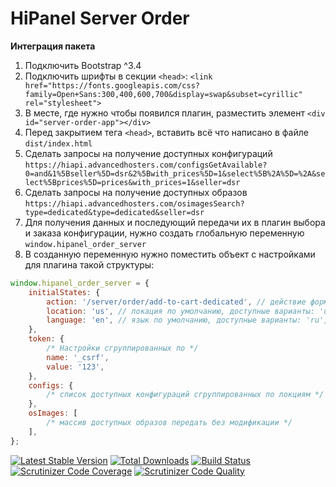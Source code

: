 # HiPanel Server Order

**Интеграция пакета**

1. Подключить Bootstrap ^3.4
2. Подключить шрифты в секции `<head>`: `<link href="https://fonts.googleapis.com/css?family=Open+Sans:300,400,600,700&display=swap&subset=cyrillic" rel="stylesheet">`
3. В месте, где нужно чтобы появился плагин, разместить элемент ```<div id="server-order-app"></div>```
4. Перед закрытием тега ```<head>```, вставить всё что написано в файле ```dist/index.html```
6. Сделать запросы на получение доступных конфигураций ```https://hiapi.advancedhosters.com/configsGetAvailable?0=and&1%5Bseller%5D=dsr&2%5Bwith_prices%5D=1&select%5B%2A%5D=%2A&select%5Bprices%5D=prices&with_prices=1&seller=dsr```
7. Сделать запросы на получение доступных образов ```https://hiapi.advancedhosters.com/osimagesSearch?type=dedicated&type=dedicated&seller=dsr```
8. Для получения данных и последующий передачи их в плагин выбора и заказа конфигурации, нужно создать глобальную переменную ```window.hipanel_order_server```
9. В созданную переменную нужно поместить объект с настройками для плагина такой структуры:
```javascript
window.hipanel_order_server = {
    initialStates: {
        action: '/server/order/add-to-cart-dedicated', // действие формы для заказа
        location: 'us', // локация по умолчанию, доступные варианты: 'us', 'nl'
        language: 'en', // язык по умолчанию, доступные варианты: 'ru', 'en'
    },
    token: {
        /* Настройки сгруппированных по */
        name: '_csrf',
        value: '123',
    },
    configs: {
        /* список доступных конфигураций сгруппированных по локциям */
    },
    osImages: [
        /* массив доступных образов передать без модификации */
    ],
};
```


[![Latest Stable Version](https://poser.pugx.org/hiqdev/hipanel-server-order/v/stable)](https://packagist.org/packages/hiqdev/hipanel-server-order)
[![Total Downloads](https://poser.pugx.org/hiqdev/hipanel-server-order/downloads)](https://packagist.org/packages/hiqdev/hipanel-server-order)
[![Build Status](https://img.shields.io/travis/hiqdev/hipanel-server-order.svg)](https://travis-ci.org/hiqdev/hipanel-server-order)
[![Scrutinizer Code Coverage](https://img.shields.io/scrutinizer/coverage/g/hiqdev/hipanel-server-order.svg)](https://scrutinizer-ci.com/g/hiqdev/hipanel-server-order/)
[![Scrutinizer Code Quality](https://img.shields.io/scrutinizer/g/hiqdev/hipanel-server-order.svg)](https://scrutinizer-ci.com/g/hiqdev/hipanel-server-order/)
